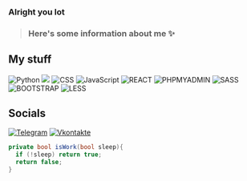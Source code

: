  ### Alright you lot
> ### Here's some information about me ✨

## My stuff
![Python](https://img.shields.io/badge/-Python-2d333b?style=for-the-badge&logo=python)
<img src="https://img.shields.io/badge/HTML-2d333b?style=for-the-badge&logo=html5"/>
![CSS](https://img.shields.io/badge/-CSS-2d333b?style=for-the-badge&logo=css3)
![JavaScript](https://img.shields.io/badge/-JavaScript-2d333b?style=for-the-badge&logo=JavaScript)
![REACT](https://img.shields.io/badge/-REACT-2d333b?style=for-the-badge&logo=React)
![PHPMYADMIN](https://img.shields.io/badge/-PHPMYADMIN-2d333b?style=for-the-badge&logo=PHPMyAdmin)
![SASS](https://img.shields.io/badge/-SASS-2d333b?style=for-the-badge&logo=Sass)
![BOOTSTRAP](https://img.shields.io/badge/-BOOTSTRAP-2d333b?style=for-the-badge&logo=BOOTSTRAP)
![LESS](https://img.shields.io/badge/-LESS-2d333b?style=for-the-badge&logo=LESS)
## Socials
[![Telegram](https://img.shields.io/badge/-Telegram-2d333b?style=for-the-badge&logo=telegram&logoColor=27A0D9)](https://t.me/sc0ffs)
[![Vkontakte](https://img.shields.io/badge/-Vkontakte-2d333b?style=for-the-badge&logo=Vk&logoColor=4F7DB3)](https://vk.com/scffs)
<!-- ![PHP](https://img.shields.io/badge/-PHP-2d333b?style=for-the-badge&logo=PHP) -->

```C#
private bool isWork(bool sleep){
  if (!sleep) return true; 
  return false; 
}
```
